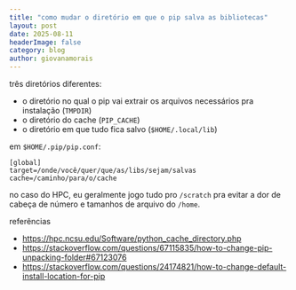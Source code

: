 ```yaml
---
title: "como mudar o diretório em que o pip salva as bibliotecas"
layout: post
date: 2025-08-11
headerImage: false
category: blog
author: giovanamorais
---
```


três diretórios diferentes:
* o diretório no qual o pip vai extrair os arquivos necessários pra instalação
  (`TMPDIR`)
* o diretório do cache (`PIP_CACHE`)
* o diretório em que tudo fica salvo (`$HOME/.local/lib`)

em `$HOME/.pip/pip.conf`:

```
[global]
target=/onde/você/quer/que/as/libs/sejam/salvas
cache=/caminho/para/o/cache
```

no caso do HPC, eu geralmente jogo tudo pro `/scratch` pra evitar a dor de
cabeça de número e tamanhos de arquivo do `/home`.


referências
* https://hpc.ncsu.edu/Software/python_cache_directory.php
* https://stackoverflow.com/questions/67115835/how-to-change-pip-unpacking-folder#67123076
* https://stackoverflow.com/questions/24174821/how-to-change-default-install-location-for-pip
